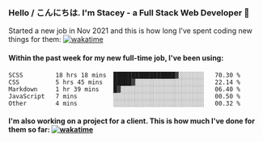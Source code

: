 ### Hello / こんにちは. I'm Stacey - a Full Stack Web Developer 👋

Started a new job in Nov 2021 and this is how long I've spent coding new things for them: [![wakatime](https://wakatime.com/badge/user/86082ce1-bca4-4a02-a7a3-c2242e42ac7a/project/12b01edb-1cc9-44e6-b4ef-181fde524dc6.svg)](https://wakatime.com/badge/user/86082ce1-bca4-4a02-a7a3-c2242e42ac7a/project/12b01edb-1cc9-44e6-b4ef-181fde524dc6)

#### Within the past week for my new full-time job, I've been using:
<!--START_SECTION:waka-->

```text
SCSS         18 hrs 18 mins  █████████████████▓░░░░░░░   70.30 %
CSS          5 hrs 45 mins   █████▓░░░░░░░░░░░░░░░░░░░   22.14 %
Markdown     1 hr 39 mins    █▓░░░░░░░░░░░░░░░░░░░░░░░   06.40 %
JavaScript   7 mins          ░░░░░░░░░░░░░░░░░░░░░░░░░   00.50 %
Other        4 mins          ░░░░░░░░░░░░░░░░░░░░░░░░░   00.32 %
```

<!--END_SECTION:waka-->

#### I'm also working on a project for a client. This is how much I've done for them so far: [![wakatime](https://wakatime.com/badge/user/8ee03c5d-7d98-49f4-8d0f-1a6ade1c9e19/project/5bc43805-de54-41d6-a7b7-44e5a8ecc477.svg)](https://wakatime.com/badge/user/8ee03c5d-7d98-49f4-8d0f-1a6ade1c9e19/project/5bc43805-de54-41d6-a7b7-44e5a8ecc477)
